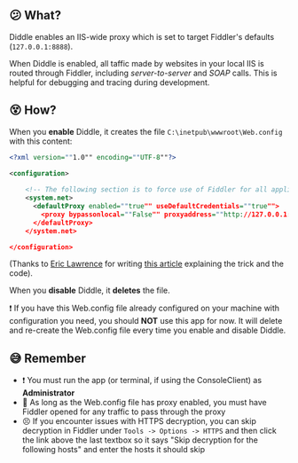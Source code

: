 ## :confused: What?

Diddle enables an IIS-wide proxy which is set to target Fiddler's defaults (`127.0.0.1:8888`).

When Diddle is enabled, all taffic made by websites in your local IIS is routed through Fiddler, including _server-to-server_ and _SOAP_ calls. This is helpful for debugging and tracing during development.

## :dizzy_face: How?

When you **enable** Diddle, it creates the file `C:\inetpub\wwwroot\Web.config` with this content:

```xml
<?xml version=""1.0"" encoding=""UTF-8""?>

<configuration>
   
    <!-- The following section is to force use of Fiddler for all applications, including those running in service accounts -->
    <system.net>
      <defaultProxy enabled=""true"" useDefaultCredentials=""true"">
        <proxy bypassonlocal=""False"" proxyaddress=""http://127.0.0.1:8888"" usesystemdefault=""False""/>
      </defaultProxy>
    </system.net>

</configuration>
```
(Thanks to [Eric Lawrence](https://www.telerik.com/blogs/author/eric-lawrence) for writing [this article](https://www.telerik.com/blogs/capturing-traffic-from-.net-services-with-fiddler) explaining the trick and the code).

When you **disable** Diddle, it **deletes** the file.

:exclamation: If you have this Web.config file already configured on your machine with configuration you need, you should **NOT** use this app for now. It will delete and re-create the Web.config file every time you enable and disable Diddle.

## :sweat_smile: Remember

- :exclamation: You must run the app (or terminal, if using the ConsoleClient) as **Administrator**
- :vertical_traffic_light: As long as the Web.config file has proxy enabled, you must have Fiddler opened for any traffic to pass through the proxy
- :persevere: If you encounter issues with HTTPS decryption, you can skip decryption in Fiddler under `Tools -> Options -> HTTPS` and then click the link above the last textbox so it says "Skip decryption for the following hosts" and enter the hosts it should skip